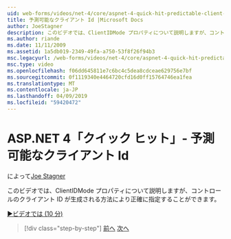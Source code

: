 ```yaml
---
uid: web-forms/videos/net-4/core/aspnet-4-quick-hit-predictable-client-ids
title: 予測可能なクライアント Id |Microsoft Docs
author: JoeStagner
description: このビデオでは、ClientIDMode プロパティについて説明しますが、コントロールのクライアント ID が生成される方法により正確に指定することができます。
ms.author: riande
ms.date: 11/11/2009
ms.assetid: 1a5db019-2349-49fa-a750-53f8f26f94b3
msc.legacyurl: /web-forms/videos/net-4/core/aspnet-4-quick-hit-predictable-client-ids
msc.type: video
ms.openlocfilehash: f06dd645811e7c6bc4c5dea8cdceae629756e7bf
ms.sourcegitcommit: 0f1119340e4464720cfd16d0ff15764746ea1fea
ms.translationtype: MT
ms.contentlocale: ja-JP
ms.lasthandoff: 04/09/2019
ms.locfileid: "59420472"
---
```

# <a name="aspnet-4-quick-hit---predictable-client-ids"></a>ASP.NET 4「クイック ヒット」- 予測可能なクライアント Id

によって[Joe Stagner](https://github.com/JoeStagner)

このビデオでは、ClientIDMode プロパティについて説明しますが、コントロールのクライアント ID が生成される方法により正確に指定することができます。 

[&#9654;ビデオでは (10 分)](https://channel9.msdn.com/Blogs/ASP-NET-Site-Videos/aspnet-4-quick-hit-predictable-client-ids)

> [!div class="step-by-step"]
> [前へ](aspnet-4-quick-hit-clean-webconfig-files.md)
> [次へ](aspnet-4-quick-hit-the-htmlencoder-utility-method.md)
